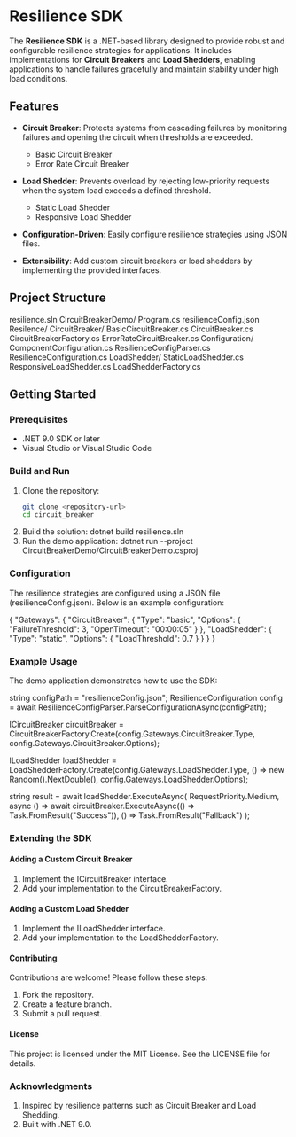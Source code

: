 # Resilience SDK

The **Resilience SDK** is a .NET-based library designed to provide robust and configurable resilience strategies for applications. It includes implementations for **Circuit Breakers** and **Load Shedders**, enabling applications to handle failures gracefully and maintain stability under high load conditions.

## Features

- **Circuit Breaker**: Protects systems from cascading failures by monitoring failures and opening the circuit when thresholds are exceeded.
  - Basic Circuit Breaker
  - Error Rate Circuit Breaker

- **Load Shedder**: Prevents overload by rejecting low-priority requests when the system load exceeds a defined threshold.
  - Static Load Shedder
  - Responsive Load Shedder

- **Configuration-Driven**: Easily configure resilience strategies using JSON files.

- **Extensibility**: Add custom circuit breakers or load shedders by implementing the provided interfaces.

## Project Structure
resilience.sln 
CircuitBreakerDemo/
  Program.cs 
  resilienceConfig.json 
Resilence/ 
  CircuitBreaker/ 
    BasicCircuitBreaker.cs 
    CircuitBreaker.cs 
    CircuitBreakerFactory.cs 
    ErrorRateCircuitBreaker.cs 
  Configuration/ 
    ComponentConfiguration.cs 
    ResilienceConfigParser.cs 
    ResilienceConfiguration.cs 
  LoadShedder/ 
    StaticLoadShedder.cs 
    ResponsiveLoadShedder.cs 
    LoadShedderFactory.cs


## Getting Started

### Prerequisites

- .NET 9.0 SDK or later
- Visual Studio or Visual Studio Code

### Build and Run

1. Clone the repository:
   ```bash
   git clone <repository-url>
   cd circuit_breaker
2. Build the solution:
dotnet build resilience.sln
3. Run the demo application:
dotnet run --project CircuitBreakerDemo/CircuitBreakerDemo.csproj

### Configuration
The resilience strategies are configured using a JSON file (resilienceConfig.json). Below is an example configuration:

{
  "Gateways": {
    "CircuitBreaker": {
      "Type": "basic",
      "Options": {
        "FailureThreshold": 3,
        "OpenTimeout": "00:00:05"
      }
    },
    "LoadShedder": {
      "Type": "static",
      "Options": {
        "LoadThreshold": 0.7
      }
    }
  }
}

### Example Usage
The demo application demonstrates how to use the SDK:

string configPath = "resilienceConfig.json";
ResilienceConfiguration config = await ResilienceConfigParser.ParseConfigurationAsync(configPath);

ICircuitBreaker circuitBreaker = CircuitBreakerFactory.Create(config.Gateways.CircuitBreaker.Type, config.Gateways.CircuitBreaker.Options);

ILoadShedder loadShedder = LoadShedderFactory.Create(config.Gateways.LoadShedder.Type, () => new Random().NextDouble(), config.Gateways.LoadShedder.Options);

string result = await loadShedder.ExecuteAsync(
    RequestPriority.Medium,
    async () => await circuitBreaker.ExecuteAsync(() => Task.FromResult("Success")),
    () => Task.FromResult("Fallback")
);

### Extending the SDK
#### Adding a Custom Circuit Breaker
1. Implement the ICircuitBreaker interface.
2. Add your implementation to the CircuitBreakerFactory.

#### Adding a Custom Load Shedder
1. Implement the ILoadShedder interface.
2. Add your implementation to the LoadShedderFactory.

#### Contributing
Contributions are welcome! Please follow these steps:

1. Fork the repository.
2. Create a feature branch.
3. Submit a pull request.

#### License
This project is licensed under the MIT License. See the LICENSE file for details.

### Acknowledgments
1. Inspired by resilience patterns such as Circuit Breaker and Load Shedding.
2. Built with .NET 9.0.
